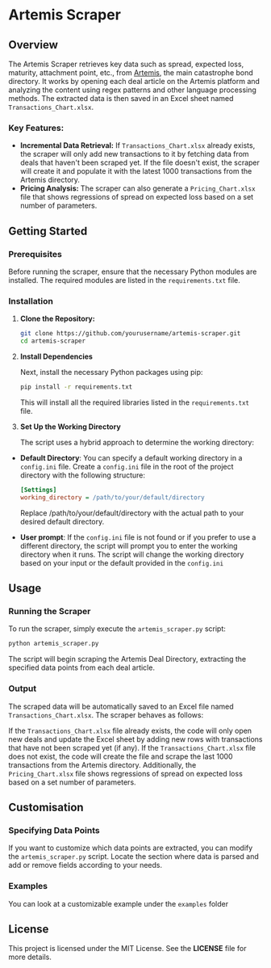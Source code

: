 # Artemis Scraper

## Overview

The Artemis Scraper retrieves key data such as spread, expected loss, maturity, attachment point, etc., from [Artemis](https://www.artemis.bm/dashboard/), the main catastrophe bond directory. It works by opening each deal article on the Artemis platform and analyzing the content using regex patterns and other language processing methods. The extracted data is then saved in an Excel sheet named `Transactions_Chart.xlsx`.

### Key Features:
- **Incremental Data Retrieval:** If `Transactions_Chart.xlsx` already exists, the scraper will only add new transactions to it by fetching data from deals that haven't been scraped yet. If the file doesn't exist, the scraper will create it and populate it with the latest 1000 transactions from the Artemis directory.
- **Pricing Analysis:** The scraper can also generate a `Pricing_Chart.xlsx` file that shows regressions of spread on expected loss based on a set number of parameters.

## Getting Started

### Prerequisites

Before running the scraper, ensure that the necessary Python modules are installed. The required modules are listed in the `requirements.txt` file.

### Installation

1. **Clone the Repository:**

   ```bash
   git clone https://github.com/yourusername/artemis-scraper.git
   cd artemis-scraper
   ```

2. **Install Dependencies**

   Next, install the necessary Python packages using pip:

   ```bash
   pip install -r requirements.txt 
   ```
   This will install all the required libraries listed in the `requirements.txt` file.

3. **Set Up the Working Directory**

   The script uses a hybrid approach to determine the working directory:

- **Default Directory**: You can specify a default working directory in a `config.ini` file. Create a `config.ini` file in the root of the project directory with the following structure:

  ```ini
  [Settings]
  working_directory = /path/to/your/default/directory
  ```

  Replace /path/to/your/default/directory with the actual path to your desired default directory.

- **User prompt**: If the `config.ini` file is not found or if you prefer to use a different directory, the script will prompt you to enter the working directory when it runs.
The script will change the working directory based on your input or the default provided in the `config.ini`


## Usage
### Running the Scraper
To run the scraper, simply execute the `artemis_scraper.py` script:

```bash
python artemis_scraper.py
```

The script will begin scraping the Artemis Deal Directory, extracting the specified data points from each deal article.

### Output
The scraped data will be automatically saved to an Excel file named `Transactions_Chart.xlsx`. The scraper behaves as follows:

If the `Transactions_Chart.xlsx` file already exists, the code will only open new deals and update the Excel sheet by adding new rows with transactions that have not been scraped yet (if any).
If the `Transactions_Chart.xlsx` file does not exist, the code will create the file and scrape the last 1000 transactions from the Artemis directory.
Additionally, the `Pricing_Chart.xlsx` file shows regressions of spread on expected loss based on a set number of parameters.

## Customisation

### Specifying Data Points
If you want to customize which data points are extracted, you can modify the `artemis_scraper.py` script. Locate the section where data is parsed and add or remove fields according to your needs.

### Examples
You can look at a customizable example under the `examples` folder

## License
This project is licensed under the MIT License. See the **LICENSE** file for more details.